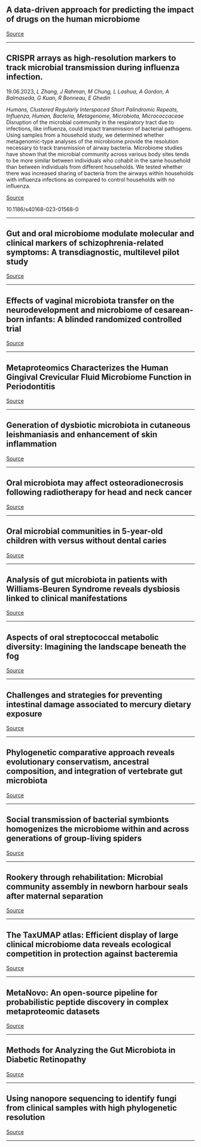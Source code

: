 ## A data-driven approach for predicting the impact of drugs on the human microbiome

[Source](https://doi.org/10.1038/s41467-023-39264-0)

---

## CRISPR arrays as high-resolution markers to track microbial transmission during influenza infection.
 19.06.2023, _L Zhang, J Rahman, M Chung, L Lashua, A Gordon, A Balmaseda, G Kuan, R Bonneau, E Ghedin_


_Humans, Clustered Regularly Interspaced Short Palindromic Repeats, Influenza, Human, Bacteria, Metagenome, Microbiota, Micrococcaceae_
Disruption of the microbial community in the respiratory tract due to infections, like influenza, could impact transmission of bacterial pathogens. Using samples from a household study, we determined whether metagenomic-type analyses of the microbiome provide the resolution necessary to track transmission of airway bacteria. Microbiome studies have shown that the microbial community across various body sites tends to be more similar between individuals who cohabit in the same household than between individuals from different households. We tested whether there was increased sharing of bacteria from the airways within households with influenza infections as compared to control households with no influenza.

[Source](https://doi.org/10.1186/s40168-023-01568-0)

10.1186/s40168-023-01568-0

---

## Gut and oral microbiome modulate molecular and clinical markers of schizophrenia-related symptoms: A transdiagnostic, multilevel pilot study

[Source](https://www.sciencedirect.com/science/article/abs/pii/S0165178123002299?via%3Dihub)

---

## Effects of vaginal microbiota transfer on the neurodevelopment and microbiome of cesarean-born infants: A blinded randomized controlled trial

[Source](https://doi.org/10.1016/j.chom.2023.05.022)

---

## Metaproteomics Characterizes the Human Gingival Crevicular Fluid Microbiome Function in Periodontitis

[Source](https://doi.org/10.1021/acs.jproteome.3c00143)

---

## Generation of dysbiotic microbiota in cutaneous leishmaniasis and enhancement of skin inflammation

[Source](https://doi.org/10.1016/j.micpath.2023.106202)

---

## Oral microbiota may affect osteoradionecrosis following radiotherapy for head and neck cancer

[Source](https://doi.org/10.1186/s12967-023-04219-y)

---

## Oral microbial communities in 5-year-old children with versus without dental caries

[Source](https://doi.org/10.1186/s12903-023-03055-2)

---

## Analysis of gut microbiota in patients with Williams-Beuren Syndrome reveals dysbiosis linked to clinical manifestations

[Source](https://doi.org/10.1038/s41598-023-36704-1)

---

## Aspects of oral streptococcal metabolic diversity: Imagining the landscape beneath the fog

[Source](https://doi.org/10.1111/mmi.15106)

---

## Challenges and strategies for preventing intestinal damage associated to mercury dietary exposure

[Source](https://www.sciencedirect.com/science/article/pii/S0300483X2300166X?via%3Dihub)

---

## Phylogenetic comparative approach reveals evolutionary conservatism, ancestral composition, and integration of vertebrate gut microbiota

[Source](https://doi.org/10.1093/molbev/msad144)

---

## Social transmission of bacterial symbionts homogenizes the microbiome within and across generations of group-living spiders

[Source](https://doi.org/10.1038/s43705-023-00256-2)

---

## Rookery through rehabilitation: Microbial community assembly in newborn harbour seals after maternal separation

[Source](https://doi.org/10.1111/1462-2920.16444)

---

## The TaxUMAP atlas: Efficient display of large clinical microbiome data reveals ecological competition in protection against bacteremia

[Source](https://doi.org/10.1016/j.chom.2023.05.027)

---

## MetaNovo: An open-source pipeline for probabilistic peptide discovery in complex metaproteomic datasets

[Source](https://doi.org/10.1371/journal.pcbi.1011163)

---

## Methods for Analyzing the Gut Microbiota in Diabetic Retinopathy

[Source](https://doi.org/10.1007/978-1-0716-3255-0_10)

---

## Using nanopore sequencing to identify fungi from clinical samples with high phylogenetic resolution

[Source](https://doi.org/10.1038/s41598-023-37016-0)

---

